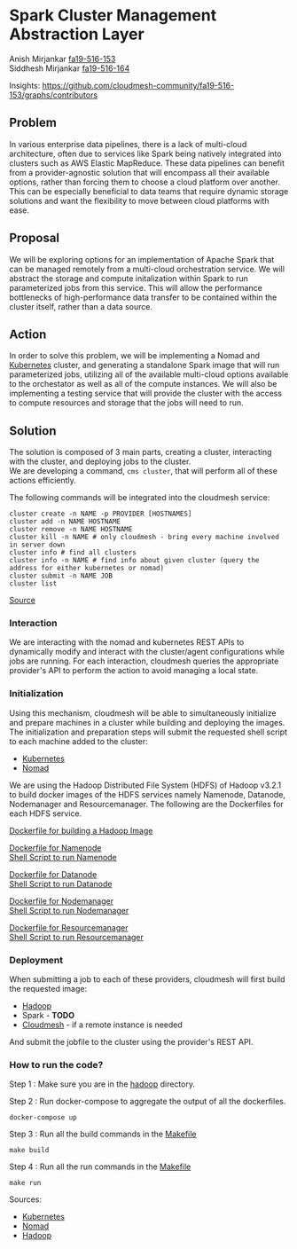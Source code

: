 # Spark Cluster Management Abstraction Layer

Anish Mirjankar [fa19-516-153](https://github.com/cloudmesh-community/fa19-516-153)  
Siddhesh Mirjankar [fa19-516-164](https://github.com/cloudmesh-community/fa19-516-164)

Insights: <https://github.com/cloudmesh-community/fa19-516-153/graphs/contributors>


## Problem

In various enterprise data pipelines, there is a lack of multi-cloud
architecture, often due to services like Spark being natively integrated into
clusters such as AWS Elastic MapReduce.  These data pipelines can benefit from
a provider-agnostic solution that will encompass all their available options,
rather than forcing them to choose a cloud platform over another.  This can be
especially beneficial to data teams that require dynamic storage solutions and 
want the flexibility to move between cloud platforms with ease. 
      

## Proposal

We will be exploring options for an implementation of Apache Spark that can be
managed remotely from a multi-cloud orchestration service.  We will abstract the
storage and compute initalization within Spark to run parameterized jobs from
this service.  This will allow the performance bottlenecks of high-performance
data transfer to be contained within the cluster itself, rather than a data
source.


## Action

In order to solve this problem, we will be implementing a Nomad and [Kubernetes](https://github.com/cloudmesh-community/fa19-516-153/blob/master/project/cloudmesh/images/kubernetes/Kubernetes.md) 
cluster, and generating a standalone Spark image that will run parameterized jobs,
utilizing all of the available multi-cloud options available to the orchestator
as well as all of the compute instances.  We will also be implementing a testing
service that will provide the cluster with the access to compute resources and
storage that the jobs will need to run.


## Solution

The solution is composed of 3 main parts, creating a cluster, interacting with the cluster, and deploying jobs to the cluster.  
We are developing a command, `cms cluster`, that will perform all of these actions efficiently. 

The following commands will be integrated into the cloudmesh service:
```
cluster create -n NAME -p PROVIDER [HOSTNAMES]
cluster add -n NAME HOSTNAME
cluster remove -n NAME HOSTNAME
cluster kill -n NAME # only cloudmesh - bring every machine involved in server down
cluster info # find all clusters
cluster info -n NAME # find info about given cluster (query the address for either kubernetes or nomad)
cluster submit -n NAME JOB
cluster list
```
[Source](cloudmesh/cluster/command/cluster.py)


### Interaction

We are interacting with the nomad and kubernetes REST APIs to dynamically modify and interact with the cluster/agent configurations while jobs are running.  For each interaction, cloudmesh queries the appropriate provider's API to perform the action to avoid managing a local state.


### Initialization

Using this mechanism, cloudmesh will be able to simultaneously initialize and prepare machines in a cluster while building and deploying the images.  
The initialization and preparation steps will submit the requested shell script to each machine added to the cluster:
 - [Kubernetes](cloudmesh/images/kubernetes/build.sh)
 - [Nomad](cloudmesh/images/nomad/build.sh)

We are using the Hadoop Distributed File System (HDFS) of Hadoop v3.2.1 to build docker images of the HDFS services namely Namenode, Datanode, 
Nodemanager and Resourcemanager. The following are the Dockerfiles for each HDFS service.

[Dockerfile for building a Hadoop Image](cloudmesh/images/hadoop/Dockerfile) <br/>

[Dockerfile for Namenode](cloudmesh/images/hadoop/namenode/Dockerfile) <br/>
[Shell Script to run Namenode](cloudmesh/images/hadoop/namenode/run.sh) <br/>

[Dockerfile for Datanode](cloudmesh/images/hadoop/datanode/Dockerfile) <br/>
[Shell Script to run Datanode](cloudmesh/images/hadoop/datanode/run.sh) <br/>

[Dockerfile for Nodemanager](cloudmesh/images/hadoop/nodemanager/Dockerfile) <br/>
[Shell Script to run Nodemanager](cloudmesh/images/hadoop/nodemanager/run.sh) <br/>

[Dockerfile for Resourcemanager](cloudmesh/images/hadoop/resourcemanager/Dockerfile) <br/>
[Shell Script to run Resourcemanager](cloudmesh/images/hadoop/resourcemanager/run.sh) <br/>


### Deployment

When submitting a job to each of these providers, cloudmesh will first build the requested image:
 - [Hadoop](cloudmesh/images/hadoop/Dockerfile)
 - Spark - __TODO__
 - [Cloudmesh](cloudmesh/images/cloudmesh/Dockerfile) - if a remote instance is needed

And submit the jobfile to the cluster using the provider's REST API.


### How to run the code?

Step 1 : Make sure you are in the [hadoop](cloudmesh/images/kubernetes/Hadoop) directory.

Step 2 : Run docker-compose to aggregate the output of all the dockerfiles.
```
docker-compose up
```

Step 3 : Run all the build commands in the [Makefile](cloudmesh/images/kubernetes/Hadoop/Makefile)
```
make build
```

Step 4 : Run all the run commands in the [Makefile](cloudmesh/images/kubernetes/Hadoop/Makefile)
```
make run
```

Sources:
- [Kubernetes](https://kubernetes.io/docs/setup/#production-environment)
- [Nomad](https://www.nomadproject.io/guides/install/production/index.html)
- [Hadoop](https://hadoop.apache.org/docs/stable/hadoop-project-dist/hadoop-common/ClusterSetup.html)